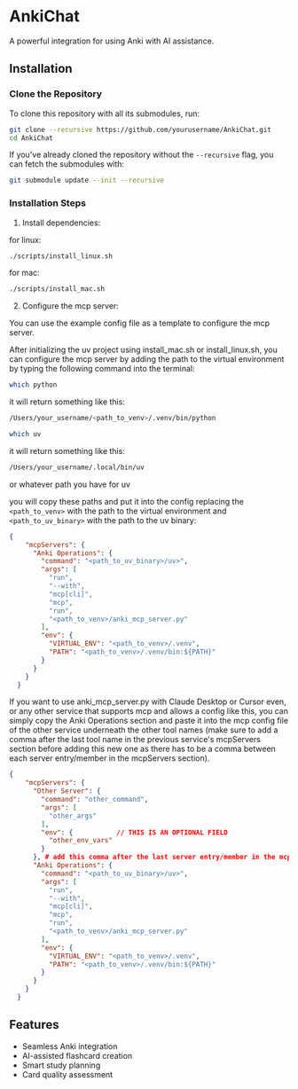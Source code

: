 # AnkiChat

A powerful integration for using Anki with AI assistance.

## Installation

### Clone the Repository

To clone this repository with all its submodules, run:

```bash
git clone --recursive https://github.com/yourusername/AnkiChat.git
cd AnkiChat
```

If you've already cloned the repository without the `--recursive` flag, you can fetch the submodules with:

```bash
git submodule update --init --recursive
```

### Installation Steps

1. Install dependencies:

for linux:
```bash
./scripts/install_linux.sh
```

for mac:
```bash
./scripts/install_mac.sh
```

2. Configure the mcp server:

You can use the example config file as a template to configure the mcp server.

After initializing the uv project using install_mac.sh or install_linux.sh, you can configure the mcp server by adding the path to the virtual environment by typing the following command into the terminal:

```bash
which python
```
it will return something like this:

```bash
/Users/your_username/<path_to_venv>/.venv/bin/python
```

```bash
which uv
```
it will return something like this:

```bash
/Users/your_username/.local/bin/uv
```
or whatever path you have for uv

you will copy these paths and put it into the config replacing the `<path_to_venv>` with the path to the virtual environment and `<path_to_uv_binary>` with the path to the uv binary:

```json
{
    "mcpServers": {
      "Anki Operations": {
        "command": "<path_to_uv_binary>/uv>",
        "args": [
          "run",
          "--with",
          "mcp[cli]",
          "mcp",
          "run",
          "<path_to_venv>/anki_mcp_server.py"
        ],
        "env": {
          "VIRTUAL_ENV": "<path_to_venv>/.venv",
          "PATH": "<path_to_venv>/.venv/bin:${PATH}"
        }
      }
    }
  }
```

If you want to use  anki_mcp_server.py with Claude Desktop or Cursor even, or any other service that supports mcp and allows a config like this, you can simply copy the Anki Operations section and paste it into the mcp config file of the other service underneath the other tool names (make sure to add a comma after the last tool name in the previous service's mcpServers section before adding this new one as there has to be a comma between each server entry/member in the mcpServers section).

```json
{
    "mcpServers": {
      "Other Server": {
        "command": "other_command",
        "args": [
          "other_args"
        ],
        "env": {           // THIS IS AN OPTIONAL FIELD
          "other_env_vars" 
        }
      }, # add this comma after the last server entry/member in the mcpServers section
      "Anki Operations": {
        "command": "<path_to_uv_binary>/uv>",
        "args": [
          "run",
          "--with",
          "mcp[cli]",
          "mcp",
          "run",
          "<path_to_venv>/anki_mcp_server.py"
        ],
        "env": {
          "VIRTUAL_ENV": "<path_to_venv>/.venv",
          "PATH": "<path_to_venv>/.venv/bin:${PATH}"
        }
      }
    }
  }
```

## Features

- Seamless Anki integration
- AI-assisted flashcard creation
- Smart study planning
- Card quality assessment
